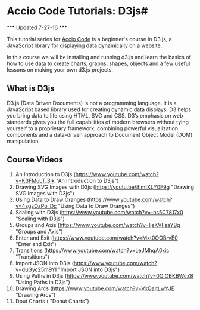 # Accio Code Tutorials: D3js#

*** Updated 7-27-16 ***

This tutorial series for [Accio Code](http://www.youtube.com/user/CDPAdvertising "Accio Code on YouTube") is a beginner's course in D3.js, a JavaScript library for displaying data dynamically on a website.

In this course we will be installing and running d3.js and learn the basics of how to use data to create charts, graphs, shapes, objects and a few useful lessons on making your own d3.js projects.

## What is D3js ##
D3.js (Data Driven Documents) is not a programming language. It is a JavaScript based library used for creating dynamic data displays.
D3 helps you bring data to life using HTML, SVG and CSS. D3’s emphasis on web standards gives you the full capabilities of modern browsers without tying yourself to a proprietary framework, combining powerful visualization components and a data-driven approach to Document Object Model (DOM) manipulation.
 
## Course Videos ##
 1. An Introduction to D3js (https://www.youtube.com/watch?v=K3FMuLT_3Ik "An Introduction to D3js")
 2. Drawing SVG Images with D3js (https://youtu.be/8imtXLY0F9g "Drawing SVG Images with D3js")
 3. Using Data to Draw Oranges (https://www.youtube.com/watch?v=4sgzOzPo_Dc "Using Data to Draw Oranges")
 4. Scaling with D3js (https://www.youtube.com/watch?v=-ns5C7817x0 "Scaling with D3js")
 5. Groups and Axis (https://www.youtube.com/watch?v=ljeKVFsaYBg "Groups and Axis")
 6. Enter and Exit (https://www.youtube.com/watch?v=Mxt0OOBrvE0 "Enter and Exit")
 7. Transitions (https://www.youtube.com/watch?v=LeJMhqA6xic "Transitions")
 8. Import JSON into D3js (https://www.youtube.com/watch?v=duGyc25m9YI "Import JSON into D3js")
 9. Using Paths in D3js (https://www.youtube.com/watch?v=0QlOBKBWcZ8 "Using Paths in D3js")
 10. Drawing Arcs (https://www.youtube.com/watch?v=VxQaItLwYJE "Drawing Arcs")
 11. Dout Charts ( "Donut Charts")
